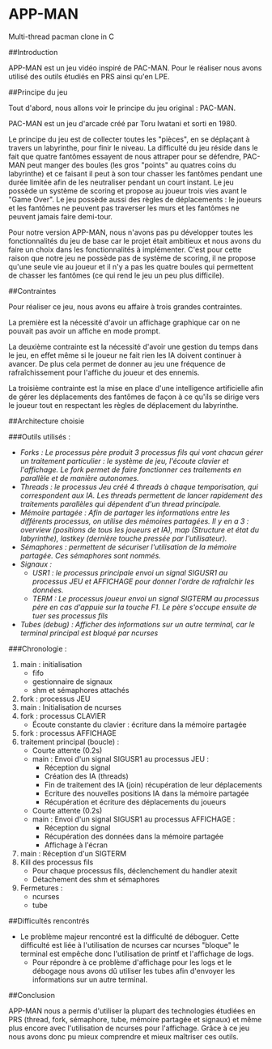 # APP-MAN

Multi-thread pacman clone in C

##Introduction

APP-MAN est un jeu vidéo inspiré de PAC-MAN. Pour le réaliser nous avons utilisé des outils étudiés en PRS ainsi qu&#39;en LPE.



##Principe du jeu

Tout d&#39;abord, nous allons voir le principe du jeu original : PAC-MAN.

PAC-MAN est un jeu d&#39;arcade créé par Toru Iwatani et sorti en 1980.

Le principe du jeu est de collecter toutes les &quot;pièces&quot;, en se déplaçant à travers un labyrinthe, pour finir le niveau. La difficulté du jeu réside dans le fait que quatre fantômes essayent de nous attraper pour se défendre, PAC-MAN peut manger des boules (les gros &quot;points&quot; au quatres coins du labyrinthe) et ce faisant il peut à son tour chasser les fantômes pendant une durée limitée afin de les neutraliser pendant un court instant. Le jeu possède un système de scoring et propose au joueur trois vies avant le &quot;Game Over&quot;. Le jeu possède aussi des règles de déplacements : le joueurs et les fantômes ne peuvent pas traverser les murs et les fantômes ne peuvent jamais faire demi-tour.

Pour notre version APP-MAN, nous n&#39;avons pas pu développer toutes les fonctionnalités du jeu de base car le projet était ambitieux et nous avons du faire un choix dans les fonctionnalités à implémenter. C&#39;est pour cette raison que notre jeu ne possède pas  de système de scoring, il ne propose qu&#39;une seule vie au joueur et il n&#39;y a pas les quatre boules qui permettent de chasser les fantômes (ce qui rend le jeu un peu plus difficile).



##Contraintes

Pour réaliser ce jeu, nous avons eu affaire  à trois grandes contraintes.

La première est la nécessité d&#39;avoir un affichage graphique car on ne pouvait pas avoir un affiche en mode prompt.

La deuxième contrainte est la nécessité d&#39;avoir une gestion du temps dans le jeu, en effet même si le joueur ne fait rien les IA doivent continuer à avancer. De plus cela permet de donner au jeu une fréquence de rafraîchissement pour l&#39;affiche du joueur et des ennemis.

 La troisième contrainte est la mise en place d&#39;une intelligence artificielle afin de gérer les déplacements des fantômes de façon à ce qu&#39;ils se dirige vers le joueur tout en respectant les règles de déplacement du labyrinthe.

##Architecture choisie

###Outils utilisés :

- _Forks : Le processus père produit 3 processus fils qui vont chacun gérer un traitement particulier : le système de jeu, l&#39;écoute clavier et l&#39;affichage. Le fork permet de faire fonctionner ces traitements en parallèle et de manière autonomes._
- _Threads : le processus Jeu créé 4 threads à chaque temporisation, qui correspondent aux IA. Les threads permettent de lancer rapidement des traitements parallèles qui dépendent d&#39;un thread principale._
- _Mémoire partagée : Afin de partager les informations entre les différents processus, on utilise des mémoires partagées. Il y  en a 3 : overview (positions de tous les joueurs et IA), map (Structure et état du labyrinthe), lastkey (dernière touche pressée par l&#39;utilisateur)._
- _Sémaphores : permettent de sécuriser l&#39;utilisation de la mémoire partagée. Ces sémaphores sont nommés._
- _Signaux :_
  - _USR1 : le processus principale envoi un signal SIGUSR1 au processus JEU et AFFICHAGE pour donner l&#39;ordre de rafraîchir les données._
  - _TERM : Le processus joueur envoi un signal SIGTERM au processus père en cas d&#39;appuie sur la touche F1. Le père s&#39;occupe ensuite de tuer ses processus fils_
- _Tubes (debug) : Afficher des informations sur un autre terminal, car le terminal principal est bloqué par ncurses_

###Chronologie :

1. main : initialisation
	* fifo
	* gestionnaire de signaux
	* shm et sémaphores attachés
2. fork : processus JEU
3. main : Initialisation de ncurses
4. fork : processus CLAVIER
	* Écoute constante du clavier : écriture dans la mémoire partagée
5. fork : processus AFFICHAGE
6. traitement principal (boucle) :
	* Courte attente (0.2s)
	* main : Envoi d&#39;un signal SIGUSR1 au processus JEU :
		* Réception du signal
		* Création des IA (threads)
		* Fin de traitement des IA (join) récupération de leur déplacements
		* Ecriture des nouvelles positions IA dans la mémoire partagée
		* Récupération et écriture des déplacements du joueurs
	* Courte attente (0.2s)
	* main : Envoi d&#39;un signal SIGUSR1 au processus AFFICHAGE :
		* Réception du signal
		* Récupération des données dans la mémoire partagée
		* Affichage à l&#39;écran
7. main : Réception d&#39;un SIGTERM
8. Kill des processus fils
	* Pour chaque processus fils, déclenchement du handler atexit
	* Détachement des shm et sémaphores
9. Fermetures :
	* ncurses
	* tube



##Difficultés rencontrés

- Le problème majeur rencontré est la difficulté de déboguer. Cette difficulté est liée à l&#39;utilisation de ncurses car ncurses &quot;bloque&quot; le terminal est empêche donc l&#39;utilisation de printf et l&#39;affichage de logs.
  - Pour répondre à ce problème d&#39;affichage pour les logs et le débogage nous avons dû utiliser les tubes  afin d&#39;envoyer les informations sur un autre terminal.

##Conclusion

APP-MAN nous a permis d&#39;utiliser la plupart des technologies étudiées en PRS (thread, fork, sémaphore, tube, mémoire partagée et signaux) et même plus encore avec l&#39;utilisation de ncurses pour l&#39;affichage. Grâce à ce jeu nous avons donc pu mieux comprendre et mieux maîtriser ces outils.


